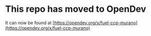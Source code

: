 # This repo has moved to OpenDev

It can now be found at [https://opendev.org/x/fuel-ccp-murano](https://opendev.org/x/fuel-ccp-murano)
